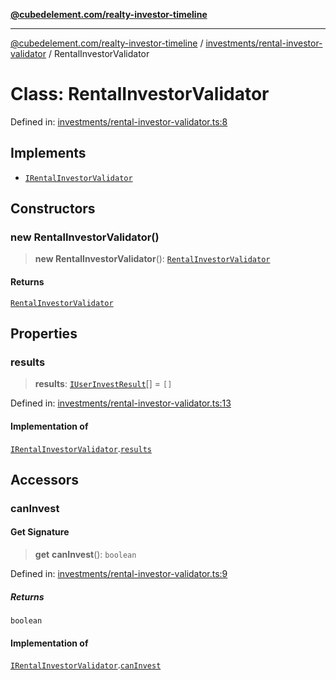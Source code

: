 [**@cubedelement.com/realty-investor-timeline**](../../../index.md)

---

[@cubedelement.com/realty-investor-timeline](../../../modules.md) / [investments/rental-investor-validator](../index.md) / RentalInvestorValidator

# Class: RentalInvestorValidator

Defined in: [investments/rental-investor-validator.ts:8](https://github.com/kvernon/realty-investor-timeline/blob/806c805529d356deb12c125749ddea89a26850dd/src/investments/rental-investor-validator.ts#L8)

## Implements

- [`IRentalInvestorValidator`](../interfaces/IRentalInvestorValidator.md)

## Constructors

### new RentalInvestorValidator()

> **new RentalInvestorValidator**(): [`RentalInvestorValidator`](RentalInvestorValidator.md)

#### Returns

[`RentalInvestorValidator`](RentalInvestorValidator.md)

## Properties

### results

> **results**: [`IUserInvestResult`](../../user-invest-result/interfaces/IUserInvestResult.md)[] = `[]`

Defined in: [investments/rental-investor-validator.ts:13](https://github.com/kvernon/realty-investor-timeline/blob/806c805529d356deb12c125749ddea89a26850dd/src/investments/rental-investor-validator.ts#L13)

#### Implementation of

[`IRentalInvestorValidator`](../interfaces/IRentalInvestorValidator.md).[`results`](../interfaces/IRentalInvestorValidator.md#results)

## Accessors

### canInvest

#### Get Signature

> **get** **canInvest**(): `boolean`

Defined in: [investments/rental-investor-validator.ts:9](https://github.com/kvernon/realty-investor-timeline/blob/806c805529d356deb12c125749ddea89a26850dd/src/investments/rental-investor-validator.ts#L9)

##### Returns

`boolean`

#### Implementation of

[`IRentalInvestorValidator`](../interfaces/IRentalInvestorValidator.md).[`canInvest`](../interfaces/IRentalInvestorValidator.md#caninvest)
